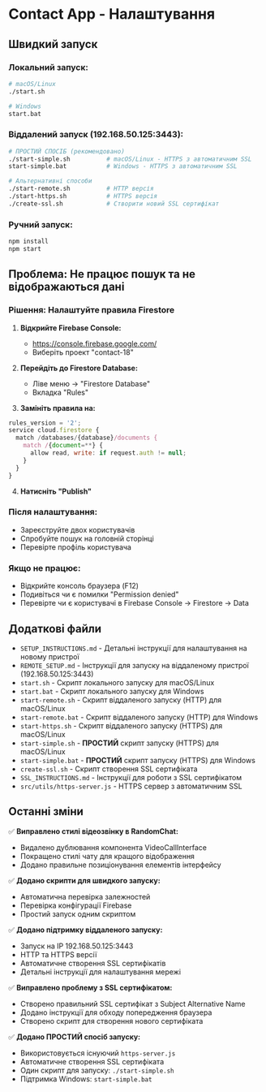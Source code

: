 # Contact App - Налаштування

## Швидкий запуск

### Локальний запуск:
```bash
# macOS/Linux
./start.sh

# Windows
start.bat
```

### Віддалений запуск (192.168.50.125:3443):
```bash
# ПРОСТИЙ СПОСІБ (рекомендовано)
./start-simple.sh          # macOS/Linux - HTTPS з автоматичним SSL
start-simple.bat           # Windows - HTTPS з автоматичним SSL

# Альтернативні способи
./start-remote.sh          # HTTP версія
./start-https.sh           # HTTPS версія
./create-ssl.sh            # Створити новий SSL сертифікат
```

### Ручний запуск:
```bash
npm install
npm start
```

## Проблема: Не працює пошук та не відображаються дані

### Рішення: Налаштуйте правила Firestore

1. **Відкрийте Firebase Console:**
   - https://console.firebase.google.com/
   - Виберіть проект "contact-18"

2. **Перейдіть до Firestore Database:**
   - Ліве меню → "Firestore Database"
   - Вкладка "Rules"

3. **Замініть правила на:**
```javascript
rules_version = '2';
service cloud.firestore {
  match /databases/{database}/documents {
    match /{document=**} {
      allow read, write: if request.auth != null;
    }
  }
}
```

4. **Натисніть "Publish"**

### Після налаштування:
- Зареєструйте двох користувачів
- Спробуйте пошук на головній сторінці
- Перевірте профіль користувача

### Якщо не працює:
- Відкрийте консоль браузера (F12)
- Подивіться чи є помилки "Permission denied"
- Перевірте чи є користувачі в Firebase Console → Firestore → Data

## Додаткові файли

- `SETUP_INSTRUCTIONS.md` - Детальні інструкції для налаштування на новому пристрої
- `REMOTE_SETUP.md` - Інструкції для запуску на віддаленому пристрої (192.168.50.125:3443)
- `start.sh` - Скрипт локального запуску для macOS/Linux
- `start.bat` - Скрипт локального запуску для Windows
- `start-remote.sh` - Скрипт віддаленого запуску (HTTP) для macOS/Linux
- `start-remote.bat` - Скрипт віддаленого запуску (HTTP) для Windows
- `start-https.sh` - Скрипт віддаленого запуску (HTTPS) для macOS/Linux
- `start-simple.sh` - **ПРОСТИЙ** скрипт запуску (HTTPS) для macOS/Linux
- `start-simple.bat` - **ПРОСТИЙ** скрипт запуску (HTTPS) для Windows
- `create-ssl.sh` - Скрипт створення SSL сертифіката
- `SSL_INSTRUCTIONS.md` - Інструкції для роботи з SSL сертифікатом
- `src/utils/https-server.js` - HTTPS сервер з автоматичним SSL

## Останні зміни

✅ **Виправлено стилі відеозвінку в RandomChat:**
- Видалено дублювання компонента VideoCallInterface
- Покращено стилі чату для кращого відображення
- Додано правильне позиціонування елементів інтерфейсу

✅ **Додано скрипти для швидкого запуску:**
- Автоматична перевірка залежностей
- Перевірка конфігурації Firebase
- Простий запуск одним скриптом

✅ **Додано підтримку віддаленого запуску:**
- Запуск на IP 192.168.50.125:3443
- HTTP та HTTPS версії
- Автоматичне створення SSL сертифікатів
- Детальні інструкції для налаштування мережі

✅ **Виправлено проблему з SSL сертифікатом:**
- Створено правильний SSL сертифікат з Subject Alternative Name
- Додано інструкції для обходу попередження браузера
- Створено скрипт для створення нового сертифіката

✅ **Додано ПРОСТИЙ спосіб запуску:**
- Використовується існуючий `https-server.js`
- Автоматичне створення SSL сертифіката
- Один скрипт для запуску: `./start-simple.sh`
- Підтримка Windows: `start-simple.bat`